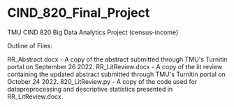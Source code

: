 # CIND_820_Final_Project
TMU CIND 820 Big Data Analytics Project (census-income)

Outline of Files:

RR_Abstract.docx - A copy of the abstract submitted through TMU's Turnitin portal on September 26 2022.
RR_LitReview.docx - A copy of the lit review containing the updated abstract submitted through TMU's Turnitin portal on October 24 2022.
820_LitReview.py - A copy of the code used for datapreprocessing and descriptive statistics presented in RR_LitReview.docx.
